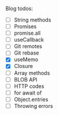 Blog todos:

- [ ] String methods
- [ ] Promises
- [ ] promise.all
- [ ] useCallback
- [ ] Git remotes
- [ ] Git rebase 
- [x] useMemo 
- [x] Closure
- [ ] Array methods
- [ ] BLOB API
- [ ] HTTP codes
- [ ] for await of
- [ ] Object.entries
- [ ] Throwing errors
